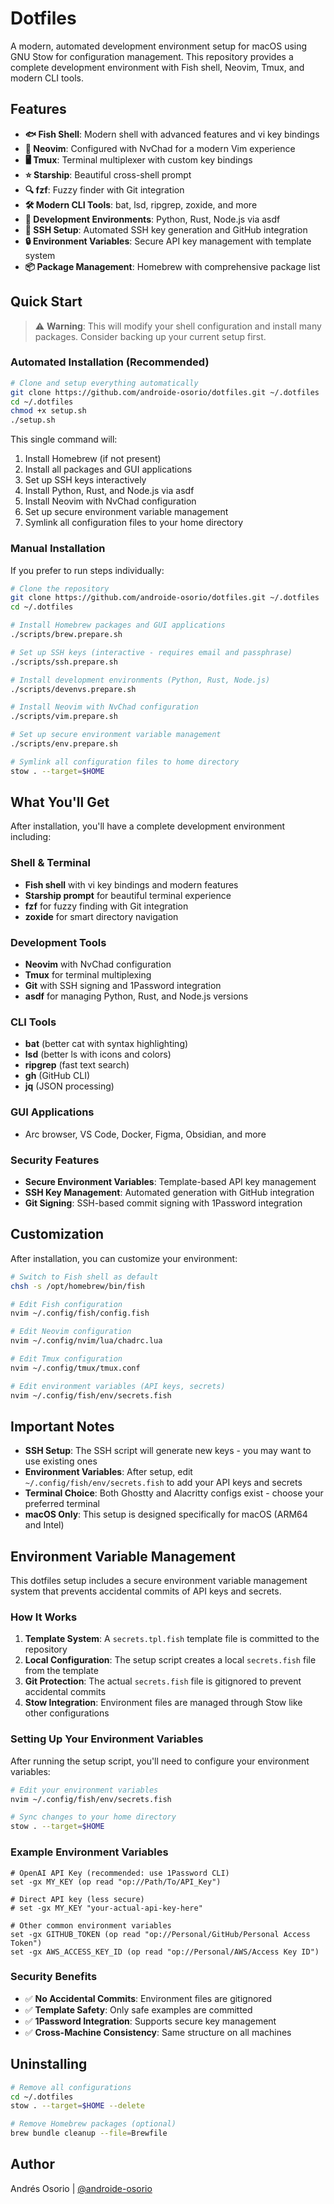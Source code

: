 # Dotfiles

A modern, automated development environment setup for macOS using GNU Stow for configuration management. This repository provides a complete development environment with Fish shell, Neovim, Tmux, and modern CLI tools.

## Features

- **🐟 Fish Shell**: Modern shell with advanced features and vi key bindings
- **📝 Neovim**: Configured with NvChad for a modern Vim experience
- **🖥️ Tmux**: Terminal multiplexer with custom key bindings
- **⭐ Starship**: Beautiful cross-shell prompt
- **🔍 fzf**: Fuzzy finder with Git integration
- **🛠️ Modern CLI Tools**: bat, lsd, ripgrep, zoxide, and more
- **🐍 Development Environments**: Python, Rust, Node.js via asdf
- **🔐 SSH Setup**: Automated SSH key generation and GitHub integration
- **🔒 Environment Variables**: Secure API key management with template system
- **📦 Package Management**: Homebrew with comprehensive package list

## Quick Start

> ⚠️ **Warning**: This will modify your shell configuration and install many packages. Consider backing up your current setup first.

### Automated Installation (Recommended)

```bash
# Clone and setup everything automatically
git clone https://github.com/androide-osorio/dotfiles.git ~/.dotfiles
cd ~/.dotfiles
chmod +x setup.sh
./setup.sh
```

This single command will:

1. Install Homebrew (if not present)
2. Install all packages and GUI applications
3. Set up SSH keys interactively
4. Install Python, Rust, and Node.js via asdf
5. Install Neovim with NvChad configuration
6. Set up secure environment variable management
7. Symlink all configuration files to your home directory

### Manual Installation

If you prefer to run steps individually:

```bash
# Clone the repository
git clone https://github.com/androide-osorio/dotfiles.git ~/.dotfiles
cd ~/.dotfiles

# Install Homebrew packages and GUI applications
./scripts/brew.prepare.sh

# Set up SSH keys (interactive - requires email and passphrase)
./scripts/ssh.prepare.sh

# Install development environments (Python, Rust, Node.js)
./scripts/devenvs.prepare.sh

# Install Neovim with NvChad configuration
./scripts/vim.prepare.sh

# Set up secure environment variable management
./scripts/env.prepare.sh

# Symlink all configuration files to home directory
stow . --target=$HOME
```

## What You'll Get

After installation, you'll have a complete development environment including:

### Shell & Terminal

- **Fish shell** with vi key bindings and modern features
- **Starship prompt** for beautiful terminal experience
- **fzf** for fuzzy finding with Git integration
- **zoxide** for smart directory navigation

### Development Tools

- **Neovim** with NvChad configuration
- **Tmux** for terminal multiplexing
- **Git** with SSH signing and 1Password integration
- **asdf** for managing Python, Rust, and Node.js versions

### CLI Tools

- **bat** (better cat with syntax highlighting)
- **lsd** (better ls with icons and colors)
- **ripgrep** (fast text search)
- **gh** (GitHub CLI)
- **jq** (JSON processing)

### GUI Applications

- Arc browser, VS Code, Docker, Figma, Obsidian, and more

### Security Features

- **Secure Environment Variables**: Template-based API key management
- **SSH Key Management**: Automated generation with GitHub integration
- **Git Signing**: SSH-based commit signing with 1Password integration

## Customization

After installation, you can customize your environment:

```bash
# Switch to Fish shell as default
chsh -s /opt/homebrew/bin/fish

# Edit Fish configuration
nvim ~/.config/fish/config.fish

# Edit Neovim configuration
nvim ~/.config/nvim/lua/chadrc.lua

# Edit Tmux configuration
nvim ~/.config/tmux/tmux.conf

# Edit environment variables (API keys, secrets)
nvim ~/.config/fish/env/secrets.fish
```

## Important Notes

- **SSH Setup**: The SSH script will generate new keys - you may want to use existing ones
- **Environment Variables**: After setup, edit `~/.config/fish/env/secrets.fish` to add your API keys and secrets
- **Terminal Choice**: Both Ghostty and Alacritty configs exist - choose your preferred terminal
- **macOS Only**: This setup is designed specifically for macOS (ARM64 and Intel)

## Environment Variable Management

This dotfiles setup includes a secure environment variable management system that prevents accidental commits of API keys and secrets.

### How It Works

1. **Template System**: A `secrets.tpl.fish` template file is committed to the repository
2. **Local Configuration**: The setup script creates a local `secrets.fish` file from the template
3. **Git Protection**: The actual `secrets.fish` file is gitignored to prevent accidental commits
4. **Stow Integration**: Environment files are managed through Stow like other configurations

### Setting Up Your Environment Variables

After running the setup script, you'll need to configure your environment variables:

```bash
# Edit your environment variables
nvim ~/.config/fish/env/secrets.fish

# Sync changes to your home directory
stow . --target=$HOME
```

### Example Environment Variables

```fish
# OpenAI API Key (recommended: use 1Password CLI)
set -gx MY_KEY (op read "op://Path/To/API_Key")

# Direct API key (less secure)
# set -gx MY_KEY "your-actual-api-key-here"

# Other common environment variables
set -gx GITHUB_TOKEN (op read "op://Personal/GitHub/Personal Access Token")
set -gx AWS_ACCESS_KEY_ID (op read "op://Personal/AWS/Access Key ID")
```

### Security Benefits

- ✅ **No Accidental Commits**: Environment files are gitignored
- ✅ **Template Safety**: Only safe examples are committed
- ✅ **1Password Integration**: Supports secure key management
- ✅ **Cross-Machine Consistency**: Same structure on all machines

## Uninstalling

```bash
# Remove all configurations
cd ~/.dotfiles
stow . --target=$HOME --delete

# Remove Homebrew packages (optional)
brew bundle cleanup --file=Brewfile
```

## Author

Andrés Osorio | [@androide-osorio](https://github.com/androide-osorio)
